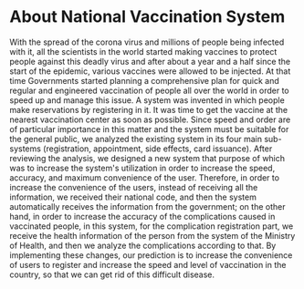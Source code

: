 # About National Vaccination System
With the spread of the corona virus and millions of people being infected with it, all the scientists in the world started making vaccines to protect people against this deadly virus and after about a year and a half since the start of the epidemic, various vaccines were allowed to be injected. At that time Governments started planning a comprehensive plan for quick and regular and engineered vaccination of people all over the world in order to speed up and manage this issue. A system was invented in which people make reservations by registering in it. It was time to get the vaccine at the nearest vaccination center as soon as possible.
Since speed and order are of particular importance in this matter and the system must be suitable for the general public, we analyzed the existing system in its four main sub-systems (registration, appointment, side effects, card issuance). After reviewing the analysis, we designed a new system that purpose of which was to increase the system's utilization in order to increase the speed, accuracy, and maximum convenience of the user.
Therefore, in order to increase the convenience of the users, instead of receiving all the information, we received their national code, and then the system automatically receives the information from the government; on the other hand, in order to increase the accuracy of the complications caused in vaccinated people, in this system, for the complication registration part, we receive the health information of the person from the system of the Ministry of Health, and then we analyze the complications according to that.
By implementing these changes, our prediction is to increase the convenience of users to register and increase the speed and level of vaccination in the country, so that we can get rid of this difficult disease.
